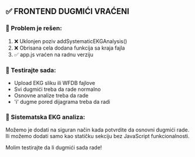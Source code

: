 
## ✅ FRONTEND DUGMIĆI VRAĆENI

### 🔧 Problem je rešen:
1. ❌ Uklonjen poziv addSystematicEKGAnalysis()
2. ❌ Obrisana cela dodana funkcija sa kraja fajla
3. ✅ app.js vraćen na radnu verziju

### 🧪 Testirajte sada:
- Upload EKG sliku ili WFDB fajlove
- Svi dugmići treba da rade normalno
- Osnovne analize treba da rade
- 'i' dugme pored dijagrama treba da radi

### 📝 Sistematska EKG analiza:
Možemo je dodati na siguran način kada potvrdite da osnovni dugmići rade.
Ili možemo dodati samo kao statičku sekciju bez JavaScript funkcionalnosti.

Molim testirajte da li dugmići sada rade!

